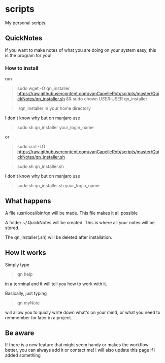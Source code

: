 # scripts
My personal scripts.

## QuickNotes
If you want to make notes of what you are doing on your system easy, this is
the program for you!

### How to install
run
> sudo wget -O qn_installer https://raw.githubusercontent.com/vanCapelleRob/scripts/master/QuickNotes/qn_installer.sh && sudo chown $USER:$USER qn_installer

> ./qn_installer in your home directory

I don't know why but on manjaro use

> sudo sh qn_installer your_login_name


or

> sudo curl -LO https://raw.githubusercontent.com/vanCapelleRob/scripts/master/QuickNotes/qn_installer.sh

> sudo sh qn_installer.sh

I don't know why but on manjaro use

> sudo sh qn_installer.sh your_login_name

## What happens
A file /usr/local/bin/qn will be made. This file makes it all possible

A folder ~/.QuickNotes will be created. This is where all your notes will be stored.

The qn_installer(.sh) will be deleted after installation.

## How it works
Simply type

> qn help

in a terminal and it will tell you how to work with it.

Basically, just typing

> qn myNote

will allow you to quicly write down what's on your mind, or what you need to remmember for later in a project.


## Be aware
If there is a new feature that might seem handy or makes the workflow better, you can always add it or contact me!
I will also update this page if i added something
